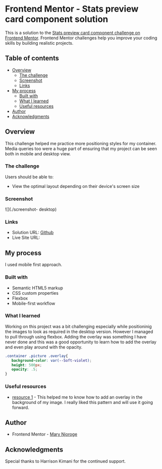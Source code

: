 # Frontend Mentor - Stats preview card component solution

This is a solution to the [Stats preview card component challenge on Frontend Mentor](https://www.frontendmentor.io/challenges/stats-preview-card-component-8JqbgoU62). Frontend Mentor challenges help you improve your coding skills by building realistic projects. 

## Table of contents

- [Overview](#overview)
  - [The challenge](#the-challenge)
  - [Screenshot](#screenshot)
  - [Links](#links)
- [My process](#my-process)
  - [Built with](#built-with)
  - [What I learned](#what-i-learned)
  - [Useful resources](#useful-resources)
- [Author](#author)
- [Acknowledgments](#acknowledgments)


## Overview
This challenge helped me practice more positioning styles for my container. Media queries too were a huge part of ensuring that my project can be seen both in mobile and desktop view.
### The challenge

Users should be able to:

- View the optimal layout depending on their device's screen size

### Screenshot

![](./screenshot- desktop)


### Links

- Solution URL: [Github](https://github.com/Maryahcee/Stats-preview-card-component)
- Live Site URL: [ ](https://stats-card-component-preview.netlify.app/)

## My process
I used mobile first approach.
### Built with

- Semantic HTML5 markup
- CSS custom properties
- Flexbox
- Mobile-first workflow
### What I learned

Working on this project was a bit challenging especially while positioninig the images to look as required in the desktop version. However I managed to pull through using flexbox.
Adding the overlay was something I have never done and this was a good opportunity to learn how to add the overlay and even play around with the opacity.

```css
.container .picture .overlay{
   background-color: var(--Soft-violet);
   height: 500px;
   opacity: .5;
}
```

### Useful resources

- [ resource 1](https://www.w3schools.com/) - This helped me to know how to add an overlay in the background of my image. I really liked this pattern and will use it going forward.

## Author

- Frontend Mentor - [Mary Njoroge](https://www.frontendmentor.io/profile/Maryahcee)

## Acknowledgments

Special thanks to Harrison Kimani for the continued support.
